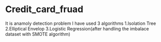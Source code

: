# Credit_card_fruad
It is anamoly detection problem
I have used 3 algorithms
1.Isolation Tree
2.Elliptical Envelop
3.Logistic Regression(after handling the imbalace dataset with SMOTE algorithm)
